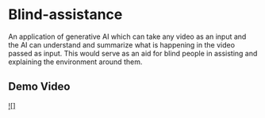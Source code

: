 # Blind-assistance
An application of generative AI which can take any video as an input and the AI can understand and summarize what is happening in the video passed as input. This would serve as an aid for blind people in assisting and explaining the environment around them.

## Demo Video
[![]](https://github.com/0EnIgma1/Blind-assistance/assets/87116237/7fc2cb71-1e08-467f-bf17-61eb85aee693)







